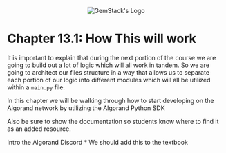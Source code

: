 <p align="center">
  <img
  src="https://camo.githubusercontent.com/e4ac909b3da508a9e5f8f5276359dd0d8a484a30dc58daf2b29755d87aa09b57/68747470733a2f2f67656d737461636b2e696f2f7374617469632f31626135356364376237663639393165633965646262386331343332323533342f30656261302f6c6f676f5f7072696d6172795f737461636b65642e61766966"
  alt="GemStack's Logo"
  />
</p>

# Chapter 13.1: How This will work
<!-- Basically want to use this section to explain to student how we will be setting up our development environment moving forward. -->
<!-- The big thing to point out here is that we will have a module for each portion of our logic which we will stich together in our main.py file to perform all our logic. -->
<!-- Is probably a good idea to even show students what the completed code will look like and how it will run so that they have a complete picture of what to expect at a high-level -->
It is important to explain that during the next portion of the course we are going to build out a lot of logic which will all work in tandem. So we are going to architect our files structure in a way that allows us to separate each portion of our logic into different modules which will all be utilized within a `main.py` file.

In this chapter we will be walking through how to start developing on the Algorand network by utilizing the Algorand Python SDK


Also be sure to show the documentation so students know where to find it as an added resource.

Intro the Algorand Discord
    * We should add this to the textbook